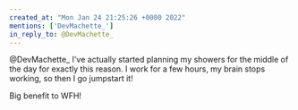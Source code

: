 ```yaml
---
created_at: "Mon Jan 24 21:25:26 +0000 2022"
mentions: ['DevMachette_']
in_reply_to: @DevMachette_
---
```


@DevMachette_ I've actually started planning my showers for the middle of the day for exactly this reason. I work for a few hours, my brain stops working, so then I go jumpstart it!

Big benefit to WFH!